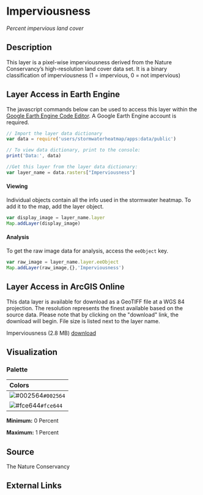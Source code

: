 Imperviousness
================

*Percent impervious land cover*

## Description

This layer is a pixel-wise imperviousness derived from the Nature
Conservancy’s high-resolution land cover data set. It is a binary
classification of imperviousness (1 = impervious, 0 = not impervious)

## Layer Access in Earth Engine

The javascript commands below can be used to access this layer within
the [Google Earth Engine Code
Editor](https://developers.google.com/earth-engine/guides/playground). A
Google Earth Engine account is required.

``` javascript
// Import the layer data dictionary
var data = require('users/stormwaterheatmap/apps:data/public')

// To view data dictionary, print to the console:
print('Data:', data)

//Get this layer from the layer data dictionary: 
var layer_name = data.rasters["Imperviousness"]
```

#### Viewing

Individual objects contain all the info used in the stormwater heatmap.
To add it to the map, add the layer object.

``` javascript
var display_image = layer_name.layer
Map.addLayer(display_image)
```

#### Analysis

To get the raw image data for analysis, access the `eeObject` key.

``` javascript
var raw_image = layer_name.layer.eeObject
Map.addLayer(raw_image,{},'Imperviousness')
```

## Layer Access in ArcGIS Online

This data layer is available for download as a GeoTIFF file at a WGS 84 projection. The resolution represents the finest  available based on the source data. Please note that by clicking on the "download" link, the download will begin. File size is listed next to the layer name.

Imperviousness (2.8 MB) [download](https://storage.googleapis.com/live_data_layers/rasters/Imperviousness.tif)

## Visualization

### Palette

| Colors                                                                    |
|:--------------------------------------------------------------------------|
| ![\#002564](https://via.placeholder.com/15/002564/000000?text=+)`#002564` |
| ![\#fce644](https://via.placeholder.com/15/fce644/000000?text=+)`#fce644` |

**Minimum:** 0 Percent

**Maximum:** 1 Percent

## Source

The Nature Conservancy

## External Links
